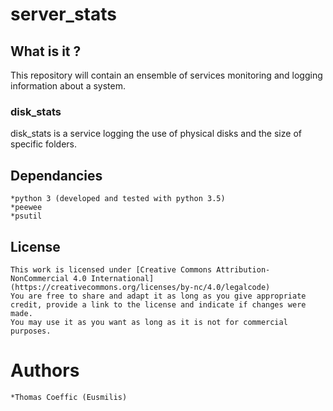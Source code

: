 # server_stats
## What is it ?
This repository will contain an ensemble of services monitoring and logging information about a system.
### disk_stats
disk_stats is a service logging the use of physical disks and the size of specific folders.

## Dependancies
	*python 3 (developed and tested with python 3.5)
	*peewee
	*psutil

## License
	This work is licensed under [Creative Commons Attribution-NonCommercial 4.0 International](https://creativecommons.org/licenses/by-nc/4.0/legalcode)
	You are free to share and adapt it as long as you give appropriate credit, provide a link to the license and indicate if changes were made.
	You may use it as you want as long as it is not for commercial purposes.

# Authors
	*Thomas Coeffic (Eusmilis)
